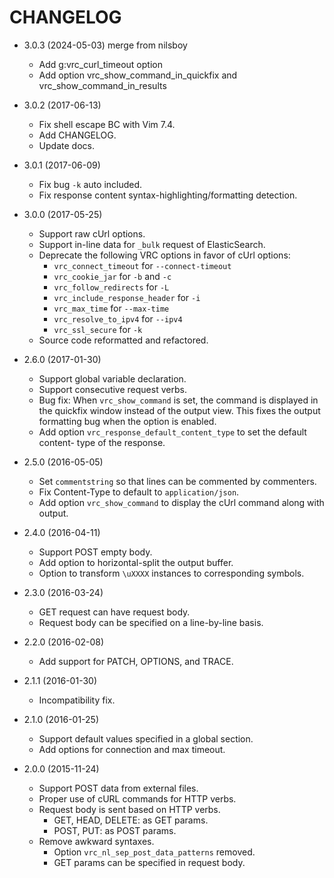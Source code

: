 CHANGELOG
=========
* 3.0.3 (2024-05-03) merge from nilsboy

  * Add g:vrc_curl_timeout option
  * Add option vrc_show_command_in_quickfix and vrc_show_command_in_results

* 3.0.2 (2017-06-13)

  * Fix shell escape BC with Vim 7.4.
  * Add CHANGELOG.
  * Update docs.

* 3.0.1 (2017-06-09)

  * Fix bug `-k` auto included.
  * Fix response content syntax-highlighting/formatting detection.

* 3.0.0 (2017-05-25)

  * Support raw cUrl options.
  * Support in-line data for `_bulk` request of ElasticSearch.
  * Deprecate the following VRC options in favor of cUrl options:
    - `vrc_connect_timeout` for `--connect-timeout`
    - `vrc_cookie_jar` for `-b` and `-c`
    - `vrc_follow_redirects` for `-L`
    - `vrc_include_response_header` for `-i`
    - `vrc_max_time` for `--max-time`
    - `vrc_resolve_to_ipv4` for `--ipv4`
    - `vrc_ssl_secure` for `-k`
  * Source code reformatted and refactored.

* 2.6.0 (2017-01-30)

  * Support global variable declaration.
  * Support consecutive request verbs.
  * Bug fix: When `vrc_show_command` is set, the command is displayed in the
    quickfix window instead of the output view. This fixes the output
    formatting bug when the option is enabled.
  * Add option `vrc_response_default_content_type` to set the default content-
    type of the response.

* 2.5.0 (2016-05-05)

  * Set `commentstring` so that lines can be commented by commenters.
  * Fix Content-Type to default to `application/json`.
  * Add option `vrc_show_command` to display the cUrl command along with output.

* 2.4.0 (2016-04-11)

  * Support POST empty body.
  * Add option to horizontal-split the output buffer.
  * Option to transform `\uXXXX` instances to corresponding symbols.

* 2.3.0 (2016-03-24)

  * GET request can have request body.
  * Request body can be specified on a line-by-line basis.

* 2.2.0 (2016-02-08)

  * Add support for PATCH, OPTIONS, and TRACE.

* 2.1.1 (2016-01-30)

  * Incompatibility fix.

* 2.1.0 (2016-01-25)

  * Support default values specified in a global section.
  * Add options for connection and max timeout.

* 2.0.0 (2015-11-24)

  * Support POST data from external files.
  * Proper use of cURL commands for HTTP verbs.
  * Request body is sent based on HTTP verbs.
    - GET, HEAD, DELETE: as GET params.
    - POST, PUT: as POST params.
  * Remove awkward syntaxes.
    - Option `vrc_nl_sep_post_data_patterns` removed.
    - GET params can be specified in request body.

